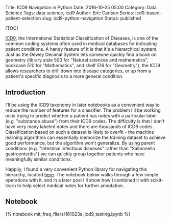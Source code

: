Title: ICD9 Navigation in Python
Date: 2016-10-25 05:00
Category: Data Science
Tags: data science, icd9
Author: Eric Carlson
Series: icd9-based-patient-selection
slug: icd9-python-navigation
Status: published

[TOC]

[ICD9](http://searchhealthit.techtarget.com/definition/ICD-9-CM), the International Statistical 
Classification of Diseases, is one of the common coding systems
often used in medical databases for indicating patient conditions.  A handy feature of it is that
it's a hierarchical system.  Just as the Dewey Decimal System lets someone quickly find a book on
geometry (library aisle 500 for "Natural sciences and mathematics", bookcase 510 for "Mathematics",
and shelf 516 for "Geometry"), the ICD9 allows researchers to drill down into disease categories, 
or up from a patient's specific diagnosis to a more general condition.

## Introduction

I'll be using the ICD9 taxonomy in later notebooks as a convenient way to reduce the number of
features for a classifier.  The problem I'll be working on is trying to predict whether a patient
has notes with a particular label (e.g. "substance abuse") from their ICD9 codes.  The difficulty
is that I don't have very many labeled notes and there are thousands of ICD9 codes.  Classification
based on such a dataset is likely to overfit - the machine learning algorithms can essentially
memorize the training dataset to achieve good performance, but the algorithm won't generalize.  By
using parent conditions (e.g. "Intestinal infectious diseases" rather than "Salmonella 
gastroenteritis") we can quickly group together patients who have meaningfully similar conditions.

Happily, I found a very convenient Python library for navigating this hierarchy, located 
[here](https://github.com/sirrice/icd9).  The notebook below walks through a few simple operations
with it, and in a later post I'll show how I combined it with scikit-learn to help select medical
notes for further annotation.

## Notebook

{% notebook mit_freq_fliers/161023a_icd9_testing.ipynb %}
